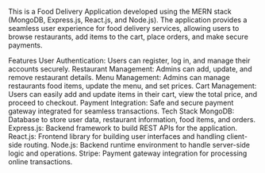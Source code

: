 This is a Food Delivery Application developed using the MERN stack (MongoDB, Express.js, React.js, and Node.js). The application provides a seamless user experience for food delivery services, allowing users to browse restaurants, add items to the cart, place orders, and make secure payments.

Features
User Authentication: Users can register, log in, and manage their accounts securely.
Restaurant Management: Admins can add, update, and remove restaurant details.
Menu Management: Admins can manage restaurants food items, update the menu, and set prices.
Cart Management: Users can easily add and update items in their cart, view the total price, and proceed to checkout.
Payment Integration: Safe and secure payment gateway integrated for seamless transactions.
Tech Stack
MongoDB: Database to store user data, restaurant information, food items, and orders.
Express.js: Backend framework to build REST APIs for the application.
React.js: Frontend library for building user interfaces and handling client-side routing.
Node.js: Backend runtime environment to handle server-side logic and operations.
Stripe: Payment gateway integration for processing online transactions.
